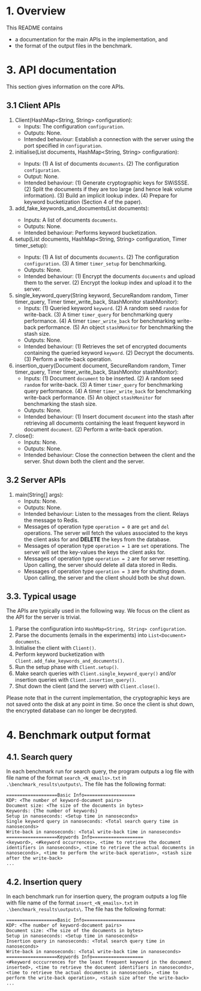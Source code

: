 # 1. Overview
This README contains
- a documentation for the main APIs in the implementation, and
- the format of the output files in the benchmark.


# 3. API documentation
This section gives information on the core APIs.

## 3.1 Client APIs
1. Client(HashMap<String, String> configuration):
    - Inputs: The configuration `configuration`.
    - Outputs: None.
    - Intended behaviour: Establish a connection with the server using the port specified in `configuration`.
2. initialise(List<Document> documents, HashMap<String, String> configuration):
    - Inputs: (1) A list of documents `documents`. (2) The configuration `configuration`.
    - Output: None.
    - Intended behaviour: (1) Generate cryptographic keys for SWiSSSE. (2) Split the documents if they are too large (and hence leak volume information). (3) Build an implicit lookup index. (4) Prepare for keyword bucketization (Section 4 of the paper).
3. add_fake_keywords_and_documents(List<Document> documents):
    - Inputs: A list of documents `documents`.
    - Outputs: None.
    - Intended behaviour: Performs keyword bucketization.
4. setup(List<Document> documents, HashMap<String, String> configuration, Timer timer_setup):
    - Inputs: (1) A list of documents `documents`. (2) The configuration `configuration`. (3) A timer `timer_setup` for benchmarking.
    - Outputs: None.
    - Intended behaviour: (1) Encrypt the documents `documents` and upload them to the server. (2) Encrypt the lookup index and upload it to the server.
5. single_keyword_query(String keyword, SecureRandom random, Timer timer_query, Timer timer_write_back, StashMonitor stashMonitor):
    - Inputs: (1) Queried keyword `keyword`. (2) A random seed `random` for write-back. (3) A timer `timer_query` for benchmarking query performance. (4) A timer `timer_write_back` for benchmarking write-back performance. (5) An object `stashMonitor` for benchmarking the stash size.
    - Outputs: None.
    - Intended behaviour: (1) Retrieves the set of encrypted documents containing the queried keyword `keyword`. (2) Decrypt the documents. (3) Perform a write-back operation.
6. insertion_query(Document document, SecureRandom random, Timer timer_query, Timer timer_write_back, StashMonitor stashMonitor):
    - Inputs: (1) Document `document` to be inserted. (2) A random seed `random` for write-back. (3) A timer `timer_query` for benchmarking query performance. (4) A timer `timer_write_back` for benchmarking write-back performance. (5) An object `stashMonitor` for benchmarking the stash size.
    - Outputs: None.
    - Intended behaviour: (1) Insert document `document` into the stash after retrieving all documents containing the least frequent keyword in document `document`. (2) Perform a write-back operation.
7. close():
    - Inputs: None.
    - Outputs: None.
    - Intended behaviour: Close the connection between the client and the server. Shut down both the client and the server.
 

## 3.2 Server APIs
1. main(String[] args):
    - Inputs: None.
    - Outputs: None.
    - Intended behaviour: Listen to the messages from the client. Relays the message to Redis.
    - Messages of operation type `operation = 0` are `get` and `del` operations. The server will fetch the values associated to the keys the client asks for and **DELETE** the keys from the database.
    - Messages of operation type `operation = 1` are `set` operations. The server will set the key-values the keys the client asks for.
    - Messages of operation type `operation = 2` are for server resetting. Upon calling, the server should delete all data stored in Redis.
    - Messages of operation type `operation = 3` are for shutting down. Upon calling, the server and the client should both be shut down.


## 3.3. Typical usage
The APIs are typically used in the following way. We focus on the client as the API for the server is trivial.
1. Parse the configuration into `HashMap<String, String> configuration`.
2. Parse the documents (emails in the experiments) into `List<Document> documents`.
3. Initialise the client with `Client()`.
4. Perform keyword bucketization with `Client.add_fake_keywords_and_documents()`.
5. Run the setup phase with `Client.setup()`.
6. Make search queries with `Client.single_keyword_query()` and/or insertion queries with `Client.insertion_query()`.
7. Shut down the client (and the server) with `Client.close()`.

Please note that in the current implementation, the cryptographic keys are not saved onto the disk at any point in time. So once the client is shut down, the encrypted database can no longer be decrypted.


# 4. Benchmark output format
## 4.1. Search query
In each benchmark run for search query, the program outputs a log file with file name of the format `search_<N_emails>.txt` in `.\benchmark_results\outputs\`. The file has the following format:
```
===================Basic Info===================
KDP: <The number of keyword-document pairs>
Document size: <The size of the documents in bytes>
Keywords: {The number of keywords}
Setup in nanoseconds: <Setup time in nanoseconds>
Single keyword query in nanoseconds: <Total search query time in nanoseconds>
Write-back in nanoseconds: <Total write-back time in nanoseconds>
===================Keywords Info===================
<keyword>, <#keyword occurrences>, <time to retrieve the document identifiers in nanoseconds>, <time to retrieve the actual documents in nanoseconds>, <time to perform the write-back operation>, <stash size after the write-back>
...
```

## 4.2. Insertion query
In each benchmark run for insertion query, the program outputs a log file with file name of the format `insert_<N_emails>.txt` in `.\benchmark_results\outputs\`. The file has the following format:
```
===================Basic Info===================
KDP: <The number of keyword-document pairs>
Document size: <The size of the documents in bytes>
Setup in nanoseconds: <Setup time in nanoseconds>
Insertion query in nanoseconds: <Total search query time in nanoseconds>
Write-back in nanoseconds: <Total write-back time in nanoseconds>
===================Keywords Info===================
<#keyword occcurrences for the least frequent keyword in the document inserted>, <time to retrieve the document identifiers in nanoseconds>, <time to retrieve the actual documents in nanoseconds>, <time to perform the write-back operation>, <stash size after the write-back>
...
```



